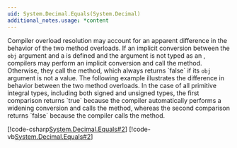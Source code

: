 ```yaml
---
uid: System.Decimal.Equals(System.Decimal)
additional_notes.usage: *content
---
```


<p>Compiler overload resolution may account for an apparent difference in the behavior of the two <xref href="System.Decimal.Equals(System.Object)"></xref> method overloads. If an implicit conversion between the <code>obj</code> argument and a <xref href="System.Decimal"></xref> is defined and the argument is not typed as an <xref href="System.Object"></xref>, compilers may perform an implicit conversion and call the <xref href="System.Decimal.Equals(System.Decimal)"></xref> method. Otherwise, they call the <xref href="System.Decimal.Equals(System.Object)"></xref> method, which always returns `false` if its <code>obj</code> argument is not a <xref href="System.Decimal"></xref> value. The following example illustrates the difference in behavior between the two method overloads. In the case of all primitive integral types, including both signed and unsigned types, the first comparison returns `true` because the compiler automatically performs a widening conversion and calls the <xref href="System.Decimal.Equals(System.Decimal)"></xref> method, whereas the second comparison returns `false` because the compiler calls the <xref href="System.Decimal.Equals(System.Object)"></xref> method.  
  
 [!code-csharp[System.Decimal.Equals#2](~/samples/snippets/csharp/VS_Snippets_CLR_System/system.decimal.equals/cs/equalsoverl.cs#2)]
 [!code-vb[System.Decimal.Equals#2](~/samples/snippets/visualbasic/VS_Snippets_CLR_System/system.decimal.equals/vb/equalsoverl.vb#2)]</p>


